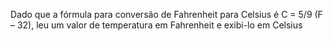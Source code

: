 Dado que a fórmula para conversão de Fahrenheit para Celsius é C = 5/9 (F – 32), leu um 
valor de temperatura em Fahrenheit e exibi-lo em Celsius 